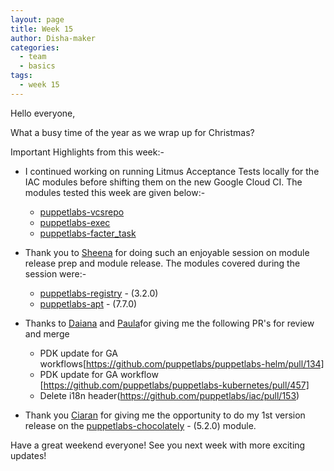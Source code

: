 ```yaml
---
layout: page
title: Week 15
author: Disha-maker
categories:
  - team
  - basics
tags:
  - week 15
---
```


Hello everyone,

What a busy time of the year as we wrap up for Christmas?

Important Highlights from this week:-
- I continued working on running Litmus Acceptance Tests locally for the IAC modules before shifting them on the new Google Cloud CI.
The modules tested this week are given below:-
    - [puppetlabs-vcsrepo](https://github.com/puppetlabs/puppetlabs-vcsrepo)
    - [puppetlabs-exec](https://github.com/puppetlabs/puppetlabs-exec)
    - [puppetlabs-facter_task](https://github.com/puppetlabs/puppetlabs-facter_task)

- Thank you to [Sheena](https://github.com/sheenaajay) for doing such an enjoyable session on module release prep and module release.
The modules covered during the session were:-
    - [puppetlabs-registry](https://github.com/puppetlabs/puppetlabs-registry) - (3.2.0)
    - [puppetlabs-apt](https://github.com/puppetlabs/puppetlabs-apt) - (7.7.0)

- Thanks to [Daiana](https://github.com/daianamezdrea) and [Paula](https://github.com/pmcmaw)for giving me the following PR's for review and merge
    - PDK update for GA workflows[https://github.com/puppetlabs/puppetlabs-helm/pull/134]
    - PDK update for GA workflow [https://github.com/puppetlabs/puppetlabs-kubernetes/pull/457]
    - Delete i18n header(https://github.com/puppetlabs/iac/pull/153)

- Thank you [Ciaran](https://github.com/sanfrancrisko) for giving me the opportunity to do my 1st version release on the [puppetlabs-chocolately](https://github.com/puppetlabs/puppetlabs-chocolatey) - (5.2.0) module.

Have a great weekend everyone!
See you next week with more exciting updates!
